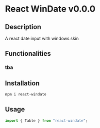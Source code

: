 # React WinDate v0.0.0

## Description

A react date input with windows skin

## Functionalities
### tba

## Installation
```bash
npm i react-windate
```

## Usage
```js
import { Table } from "react-windate";
```

